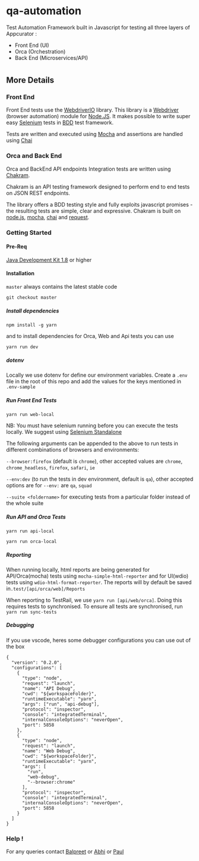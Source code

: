 # qa-automation

Test Automation Framework built in Javascript for testing all three layers of Appcurator :

- Front End (UI)
- Orca (Orchestration)
- Back End (Microservices/API)

#

## More Details

### Front End

Front End tests use the [WebdriverIO](http://webdriver.io/) library. This library is a [Webdriver](https://w3c.github.io/webdriver/webdriver-spec.html) (browser automation) module for [Node.JS](https://nodejs.org/en/). It makes possible to write super easy [Selenium](<https://en.wikipedia.org/wiki/Selenium_(software)>) tests in [BDD](https://en.wikipedia.org/wiki/Behavior-driven_development) test framework.

Tests are written and executed using [Mocha](https://mochajs.org/) and
assertions are handled using [Chai](http://www.chaijs.com/)

### Orca and Back End

Orca and BackEnd API endpoints Integration tests are written using [Chakram](http://dareid.github.io/chakram/).

Chakram is an API testing framework designed to perform end to end tests on JSON REST endpoints.

The library offers a BDD testing style and fully exploits javascript promises - the resulting tests are simple, clear and expressive. Chakram is built on [node.js](https://nodejs.org/), [mocha](http://mochajs.org/), [chai](http://chaijs.com/) and [request](https://github.com/request/request).

### Getting Started

#### Pre-Req

[Java Development Kit 1.8](http://www.oracle.com/technetwork/java/javase/downloads/jdk8-downloads-2133151.html) or higher

#### Installation

`master` always contains the latest stable code

`git checkout master`

##### Install dependencies

`npm install -g yarn`

and to install dependencies for Orca, Web and Api tests you can use

`yarn run dev`

##### dotenv

Locally we use dotenv for define our environment variables.
Create a `.env` file in the root of this repo and add the values for the keys mentioned in `.env-sample`

##### Run Front End Tests

`yarn run web-local`

NB: You must have selenium running before you can execute the tests locally. We suggest using [Selenium Standalone](https://github.com/vvo/selenium-standalone)

The following arguments can be appended to the above to run tests in different combinations of browsers and environments:

`--browser:firefox` (default is `chrome`), other accepted values are `chrome`, `chrome_headless`, `firefox`, `safari`, `ie`

`--env:dev` (to run the tests in dev environment, default is `qa`), other accepted options are for `--env:` are `qa`, `squad`

`--suite <foldername>` for executing tests from a particular folder instead of the whole suite

##### Run API and Orca Tests

`yarn run api-local`

`yarn run orca-local`

##### Reporting

When running locally, html reports are being generated for API/Orca(mocha) tests using `mocha-simple-html-reporter` and for UI(wdio) tests using `wdio-html-format-reporter`.
The reports will by default be saved in`.test/[api/orca/web]/Reports`

When reporting to TestRail, we use `yarn run [api/web/orca]`. Doing this requires tests to synchronised. To ensure all tests are synchronised, run `yarn run sync-tests`

##### Debugging

If you use vscode, heres some debugger configurations you can use out of the box

```
{
  "version": "0.2.0",
  "configurations": [
    {
      "type": "node",
      "request": "launch",
      "name": "API Debug",
      "cwd": "${workspaceFolder}",
      "runtimeExecutable": "yarn",
      "args": ["run", "api-debug"],
      "protocol": "inspector",
      "console": "integratedTerminal",
      "internalConsoleOptions": "neverOpen",
      "port": 5858
    },
    {
      "type": "node",
      "request": "launch",
      "name": "Web Debug",
      "cwd": "${workspaceFolder}",
      "runtimeExecutable": "yarn",
      "args": [
        "run",
        "web-debug",
        "--browser:chrome"
      ],
      "protocol": "inspector",
      "console": "integratedTerminal",
      "internalConsoleOptions": "neverOpen",
      "port": 5858
    }
  ]
}
```

### Help !

For any queries contact [Balpreet](balpreet.kaur@massive.co) or [Abhi](abhijeet.daspatnaik@massive.co) or [Paul](paul.sanchez@massive.co)

